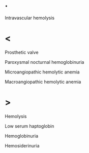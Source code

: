 # .

Intravascular hemolysis

# <

Prosthetic valve

Paroxysmal nocturnal hemoglobinuria

Microangiopathic hemolytic anemia

Macroangiopathic hemolytic anemia

# >

Hemolysis

Low serum haptoglobin

Hemoglobinuria

Hemosiderinuria
